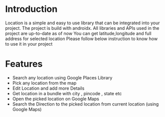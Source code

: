 
<h1>Introduction</h1>
Location is a simple and easy to use library that can be integrated into your project.
The project is build with androidx.
All libraries and APIs used in the project are up-to-date as of now
You can get latitude,longitude and full address for selected location
Please follow below instruction to know how to use it in your project

<h1>Features</h1>

- Search any location using Google Places Library<br/>
- Pick any location from the map<br/>
- Edit Location and add more Details<br/>
- Get location in a bundle with city , pincode , state etc <br/>
- Open the picked location on Google Maps<br/>
- Search the Direction to the picked location from current location (using Google Maps)<br/>



<br/>
